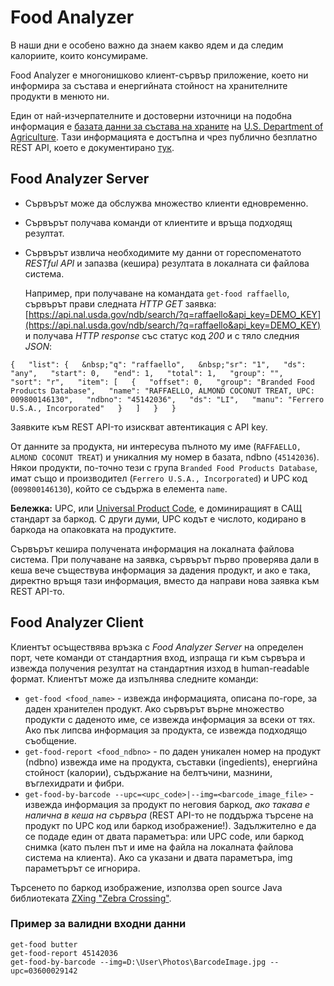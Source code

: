 # Food Analyzer

В наши дни е особено важно да знаем какво ядем и да следим калориите, които консумираме. 

Food Analyzer e многонишково клиент-сървър приложение, което ни информира за състава и енергийната стойност на хранителните продукти в менюто ни.

Един от най-изчерпателните и достоверни източници на подобна информация е [базата данни за състава на храните](https://ndb.nal.usda.gov/ndb/) на [U.S. Department of Agriculture](https://www.usda.gov/). Tази информацията е достъпна и чрез публично безплатно REST API, което е документирано [тук](https://ndb.nal.usda.gov/ndb/doc/apilist/API-FOOD-REPORTV2.md).

## Food Analyzer Server

-   Сървърът може да обслужва множество клиенти едновременно.
-   Сървърът получава команди от клиентите и връща подходящ резултат.
-   Сървърът извлича необходимите му данни от гореспоменатото _RESTful API_ и запазва (кешира) резултата в локалната си файлова система.
    
    Например, при получаване на командата `get-food raffaello`, сървърът прави следната _HTTP GET_ заявка: [https://api.nal.usda.gov/ndb/search/?q=raffaello&api_key=DEMO_KEY](https://api.nal.usda.gov/ndb/search/?q=raffaello&api_key=DEMO_KEY) и получава _HTTP response_ със статус код _200_ и с тяло следния _JSON_:

   `{  
  "list": {  
    &nbsp;"q": "raffaello",  
    &nbsp;"sr": "1",  
    "ds": "any",  
    "start": 0,  
    "end": 1,  
    "total": 1,  
    "group": "",  
    "sort": "r",  
    "item": [  
      {  
        "offset": 0,  
        "group": "Branded Food Products Database",  
        "name": "RAFFAELLO, ALMOND COCONUT TREAT, UPC: 009800146130",  
        "ndbno": "45142036",  
        "ds": "LI",  
        "manu": "Ferrero U.S.A., Incorporated"  
      }  
    ]  
  }  
}  ` 

Заявките към REST API-то изискват автентикация с API key.

От данните за продукта, ни интересува пълното му име (`RAFFAELLO, ALMOND COCONUT TREAT`) и уникалния му номер в базата, ndbno (`45142036`). Някои продукти, по-точно тези с група `Branded Food Products Database`, имат също и производител (`Ferrero U.S.A., Incorporated`) и UPC код (`009800146130`), който се съдържа в елемента `name`.

**Бележка:** UPC, или [Universal Product Code](https://en.wikipedia.org/wiki/Universal_Product_Code), е доминиращият в САЩ стандарт за баркод. С други думи, UPC кодът е числото, кодирано в баркода на опаковката на продуктите.

Сървърът кешира получената информация на локалната файлова система. При получаване на заявка, сървърът първо проверява дали в кеша вече съществува информация за дадения продукт, и ако е така, директно връщя тази информация, вместо да направи нова заявка към REST API-то.

## Food Analyzer Client
Клиентът осъществява връзка с _Food Analyzer Server_ на определен порт, чете команди от стандартния вход, изпраща ги към сървъра и извежда получения резултат на стандартния изход в human-readable формат. Клиентът може да изпълнява следните команди:

-   `get-food <food_name>` - извежда информацията, описана по-горе, за даден хранителен продукт. Ако сървърът върне множество продукти с даденото име, се извежда информация за всеки от тях. Ако пък липсва информация за продукта, се извежда подходящо съобщение.
-   `get-food-report <food_ndbno>` - по даден уникален номер на продукт (ndbno) извежда име на продукта, съставки (ingedients), енергийна стойност (калории), съдържание на белтъчини, мазнини, въглехидрати и фибри.
-   `get-food-by-barcode --upc=<upc_code>|--img=<barcode_image_file>` - извежда информация за продукт по неговия баркод, _ако такава е налична в кеша на сървъра_ (REST API-то не поддържа търсене на продукт по UPC код или баркод изображение!). Задължително е да се подаде един от двата параметъра: или UPC code, или баркод снимка (като пълен път и име на файла на локалната файлова система на клиента). Ако са указани и двата параметъра, img параметърът се игнорира.

Търсенето по баркод изображение, използва open source Java библиотеката [ZXing "Zebra Crossing"](https://github.com/zxing/zxing).

### Пример за валидни входни данни
```
get-food butter
get-food-report 45142036
get-food-by-barcode --img=D:\User\Photos\BarcodeImage.jpg --upc=03600029142
```
